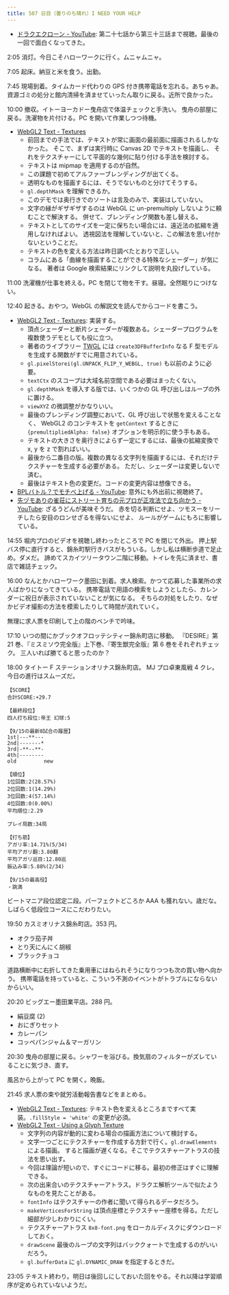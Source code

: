 ```yaml
---
title: 507 日目（曇りのち晴れ）I NEED YOUR HELP
---
```


* [ドラクエクローン - YouTube](https://www.youtube.com/playlist?list=PL0e1C82GbvFA6EcAaXXZO21Lu29bxKVS6):
  第二十七話から第三十三話まで視聴。最後の一回で面白くなってきた。

2:05 消灯。今日こそハローワークに行く。ムニャムニャ。

7:05 起床。納豆と米を食う。出勤。

7:45 現場到着。タイムカード代わりの GPS 付き携帯電話を忘れる。あちゃあ。
資源ゴミの処分と館内清掃を済ませていったん取りに戻る。近所で良かった。

10:00 撤収。イトーヨーカドー曳舟店で体温チェックと手洗い。
曳舟の部屋に戻る。洗濯物を片付ける。PC を開いて作業しつつ待機。

* [WebGL2 Text - Textures](https://webgl2fundamentals.org/webgl/lessons/webgl-text-texture.html)
  * 前回までの手法では、テキストが常に画面の最前面に描画されるしかなかった。
    そこで、まずは実行時に Canvas 2D でテキストを描画し、
    それをテクスチャーにして平面的な幾何に貼り付ける手法を検討する。
  * テキストは mipmap を適用するのが自然。
  * この課題で初めてアルファーブレンディングが出てくる。
  * 透明なものを描画するには、そうでないものと分けてそうする。
  * `gl.depthMask` を理解できるか。
  * このデモでは奥行きでのソートは言及のみで、実装はしていない。
  * 文字の縁がギザギザするのは WebGL に un-premultiply しないように頼むことで解決する。
    併せて、ブレンディング関数も差し替える。
  * テキストとしてのサイズを一定に保ちたい場合には、遠近法の拡縮を適用しなければよい。
    透視図法を理解していないと、この解法を思い付かないということだ。
  * テキストの色を変える方法は昨日調べたとおりで正しい。
  * コラムにある「曲線を描画することができる特殊なシェーダー」が気になる。
    著者は Google 検索結果にリンクして説明を丸投げしている。

11:00 洗濯機が仕事を終える。PC を閉じて物を干す。昼寝。全然眠りにつけない。

12:40 起きる。おやつ。WebGL の解説文を読んでからコードを書こう。

* [WebGL2 Text - Textures](https://webgl2fundamentals.org/webgl/lessons/webgl-text-texture.html): 実装する。
  * 頂点シェーダーと断片シェーダーが複数ある。シェーダープログラムを複数使うデモとしても役に立つ。
  * 著者のライブラリー [TWGL] には `create3DFBufferInfo` なる F 型モデルを生成する関数がすでに用意されている。
  * `gl.pixelStorei(gl.UNPACK_FLIP_Y_WEBGL, true)` も以前のように必要。
  * `textCtx` のスコープは大域名前空間である必要はまったくない。
  * `gl.depthMask` を導入する版では、いくつかの GL 呼び出しはループの外に置ける。
  * `viewXYZ` の微調整がかなりいい。
  * 最後のブレンディング調整において、GL 呼び出しで状態を変えることなく、
    WebGL2 のコンテキストを `getContext` するときに `{premultipliedAlpha: false}`
    オプションを明示的に使う手もある。
  * テキストの大きさを奥行きによらず一定にするには、最後の拡縮変換で
    x, y を z で割ればいい。
  * 最後から二番目の版。複数の異なる文字列を描画するには、それだけテクスチャーを生成する必要がある。
    ただし、シェーダーは変更しないで済む。
  * 最後はテキスト色の変更だ。コードの変更内容は想像できる。
* [BPLバトル？でモチベ上げる - YouTube](https://www.youtube.com/watch?v=mrB49Qvont8):
  意外にも外出前に視聴終了。
* [先ヅモありの雀荘にストリート育ちの元プロが正攻法で立ち向かう - YouTube](https://www.youtube.com/watch?v=T7hhtQP2wZ4):
  ざるうどんが美味そうだ。
  赤を切る判断にせよ、ツモスーをリーチしたら安目のロンせざるを得ないにせよ、
  ルールがゲームにもろに影響している。

14:55 堀内プロのビデオを視聴し終わったところで PC を閉じて外出。
押上駅バス停に直行すると、錦糸町駅行きバスがもういる。しかし私は横断歩道で足止め。ダメだ。
諦めてスカイツリータウン二階に移動。トイレを先に済ませ、書店で雑誌チェック。

16:00 なんとかハローワーク墨田に到着。求人検索。かつて応募した事業所の求人ばかりになってきている。
携帯電話で用語の検索をしようとしたら、カレンダーに祝日が表示されていないことが気になる。
そちらの対処をしたり、なぜかビデオ撮影の方法を模索したりして時間が流れていく。

無理に求人票を印刷して上の階のベンチで吟味。

17:10 いつの間にかブックオフロッテシティー錦糸町店に移動。
『DESIRE』第 21 巻、『ミスミソウ完全版』上下巻、『寄生獣完全版』第 6 巻をそれぞれチェック。
三人いれば勝てると思ったのか？

18:00 タイトー F ステーションオリナス錦糸町店。
MJ プロ卓東風戦 4 クレ。今日の進行はスムーズだ。

```text
【SCORE】
合計SCORE:+29.7

【最終段位】
四人打ち段位:帝王 幻球:5

【9/15の最新8試合の履歴】
1st|---**---
2nd|-------*
3rd|-**--**-
4th|--------
old         new

【順位】
1位回数:2(28.57%)
2位回数:1(14.29%)
3位回数:4(57.14%)
4位回数:0(0.00%)
平均順位:2.29

プレイ局数:34局

【打ち筋】
アガリ率:14.71%(5/34)
平均アガリ翻:3.80翻
平均アガリ巡目:12.80巡
振込み率:5.88%(2/34)

【9/15の最高役】
・跳満
```

ビートマニア段位認定二段。パーフェクトどころか AAA も獲れない。歳だな。
しばらく低段位コースにこだわりたい。

19:50 カスミオリナス錦糸町店。353 円。

* オクラ茄子丼
* とり天にんにく胡椒
* ブラックチョコ

道路横断中に右折してきた乗用車にはねられそうになりつつも次の買い物へ向かう。
携帯電話を持っていると、こういう不測のイベントがトラブルにならないからいい。

20:20 ビッグエー墨田業平店。288 円。

* 絹豆腐 (2)
* おにぎりセット
* カレーパン
* コッペパンジャム＆マーガリン

20:30 曳舟の部屋に戻る。シャワーを浴びる。換気扇のフィルターがズレていることに気づき、直す。

風呂から上がって PC を開く。晩飯。

21:45 求人票の束や就労活動報告書などをまとめる。

* [WebGL2 Text - Textures](https://webgl2fundamentals.org/webgl/lessons/webgl-text-texture.html):
  テキスト色を変えるところまですべて実装。`.fillStyle = 'white'` の変更が必須。
* [WebGL2 Text - Using a Glyph Texture](https://webgl2fundamentals.org/webgl/lessons/webgl-text-glyphs.html)
  * 文字列の内容が動的に変わる場合の描画方法について検討する。
  * 文字一つごとにテクスチャーを作成する方針で行く。`gl.drawElements` による描画。
    すると描画が遅くなる。そこでテクスチャーアトラスの技法を思い出す。
  * 今回は理論が短いので、すぐにコードに移る。最初の修正はすぐに理解できる。
  * 次の出来合いのテクスチャーアトラス。ドラクエ解析ツールで似たようなものを見たことがある。
  * `fontInfo` はテクスチャーの作者に聞いて得られるデータだろう。
  * `makeVerticesForString` は頂点座標とテクスチャー座標を得る。ただし細部が少しわかりにくい。
  * テクスチャーアトラス `8x8-font.png` をローカルディスクにダウンロードしておく。
  * `drawScene` 最後のループの文字列はバッククォートで生成するのがいいだろう。
  * `gl.bufferData` に `gl.DYNAMIC_DRAW` を指定するときだ。

23:05 テキスト終わり。明日は後回しにしておいた回をやる。それ以降は学習順序が定められていないようだ。

[TWGL]: https://twgljs.org/docs/
